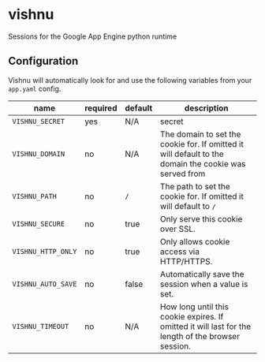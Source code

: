 # vishnu
Sessions for the Google App Engine python runtime

## Configuration
Vishnu will automatically look for and use the following variables from your `app.yaml` config.

| name | required | default | description |
| ---- | -------- | ------- | ----------- |
| `VISHNU_SECRET` | yes | N/A | secret |
| `VISHNU_DOMAIN` | no | N/A | The domain to set the cookie for. If omitted it will default to the domain the cookie was served from |
| `VISHNU_PATH` | no | `/` | The path to set the cookie for. If omitted it will default to `/` |
| `VISHNU_SECURE` | no | true | Only serve this cookie over SSL. |
| `VISHNU_HTTP_ONLY` | no | true | Only allows cookie access via HTTP/HTTPS. |
| `VISHNU_AUTO_SAVE` | no | false | Automatically save the session when a value is set. |
| `VISHNU_TIMEOUT` | no | N/A | How long until this cookie expires. If omitted it will last for the length of the browser session. |

